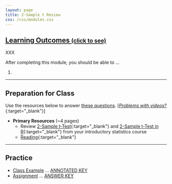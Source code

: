 ```yaml
---
layout: page
title: 2-Sample t Review
css: /css/modules.css
---
```


<div class="panel-group-ILOs">
  <div class="panel panel-default">
    <div class="panel-heading">
      <h2 class="panel-title">
        <a data-toggle="collapse" href="#ILOs">Learning Outcomes <small>(click to see)</small></a>
      </h2>
    </div>
    <div id="ILOs" class="panel-collapse collapse">
      <div class="panel-body">
XXX
<p>After completing this module, you should be able to ...</p>

<ol>
  <li></li>
</ol>
      </div>
    </div>
  </div>
</div>

----

## Preparation for Class
Use the resources below to answer [these questions](prep/2TReview). [[*Problems with videos?*](../resources/FAQs/videos){:target="_blank"}]

* **Primary Resources** (~4 pages)
  * Review [2-Sample t-Test](http://derekogle.com/NCMTH107/modules/2Samplet.html){:target="_blank"} and [2-Sample t-Test in R](http://derekogle.com/NCMTH107/modules/2Samplet.html){:target="_blank"} from your introductory statistics course
  * [Reading](readings/2TReview){:target="_blank"}

----

## Practice

* [Class Example](cex/2TReview_CEX1) ... [ANNOTATED KEY](cex/KEY_2TReview_CEX1) 
* [Assignment](ce/2TReview_CE1_pH) ... [ANSWER KEY](ce/KEY_2TReview_CE1_pH)
